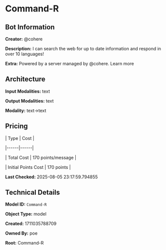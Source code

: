 # Command-R

## Bot Information

**Creator:** @cohere

**Description:** I can search the web for up to date information and respond in over 10 languages!

**Extra:** Powered by a server managed by @cohere. Learn more


## Architecture

**Input Modalities:** text

**Output Modalities:** text

**Modality:** text->text


## Pricing

| Type | Cost |

|------|------|

| Total Cost | 170 points/message |

| Initial Points Cost | 170 points |


**Last Checked:** 2025-08-05 23:17:59.794855


## Technical Details

**Model ID:** `Command-R`

**Object Type:** model

**Created:** 1711035788709

**Owned By:** poe

**Root:** Command-R
